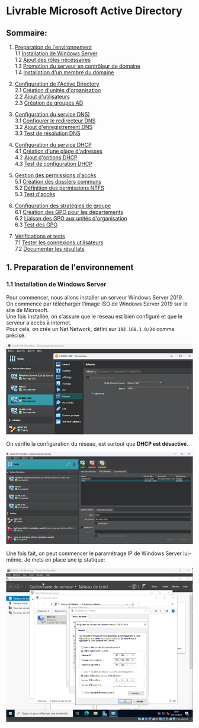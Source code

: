 # Livrable Microsoft Active Directory

## Sommaire:

1. [Preparation de l'environnement](#preparation-de-lenvironnement)  
1.1 [Installation de Windows Server](#installation-de-windows-server)  
1.2 [Ajout des rôles nécessaires](#ajout-des-rôles-nécessaires)  
1.3 [Promotion du serveur en contrôleur de domaine](#promotion-du-serveur-en-contrôleur-de-domaine)    
1.4 [Installation d'un membre du domaine](#installation-dun-membre-du-domaine)  

2. [Configuration de l'Active Directory](#configuration-de-lactive-directory)   
2.1 [Création d'unités d'organisation](#création-dunités-dorganisation)  
2.2 [Ajout d'utilisateurs](#ajout-dutilisateurs)  
2.3 [Création de groupes AD](#création-de-groupes-ad)  

3. [Configuration du service DNS)](#configuration-du-service-dns)  
3.1 [Configurer le redirecteur DNS](#configurer-le-redirecteur-dns)  
3.2 [Ajout d'enregistrement DNS](#ajout-denregistrement-dns)  
3.3 [Test de résolution DNS](#test-de-résolution-dns)  

4. [Configuration du service DHCP](#configuration-du-service-dhcp)  
4.1 [Création d'une plage d'adresses](#création-dune-plage-dadresses)  
4.2 [Ajout d'options DHCP](#ajout-doptions-dhcp)  
4.3 [Test de configuration DHCP](#test-de-configuration-dhcp)  
 
5. [Gestion des permissions d'accès](#gestion-des-permissions-dacces)  
5.1 [Création des dossiers communs](#création-des-dossiers-communs)  
5.2 [Définition des permissions NTFS](#définition-des-permissions-ntfs)  
5.3 [Test d'accès](#test-daccès)  

6. [Configuration des stratégies de groupe](#configuration-des-stratégies-de-groupe)  
6.1 [Création des GPO pour les départements](#création-des-gpo-pour-les-départements)  
6.2 [Liaison des GPO aux unités d'organisation](#liaison-des-gpo-aux-unités-dorganisation)  
6.3 [Test des GPO](#test-des-gpo)  

7. [Vérifications et tests](#vérifications-et-tests)  
7.1 [Tester les connexions utilisateurs](#tester-les-connexions-utilisateurs)  
7.2 [Documenter les résultats](#documenter-les-résultats)  


## 1. Preparation de l'environnement

### 1.1 Installation de Windows Server

Pour commencer, nous allons installer un serveur Windows Server 2019.  
On commence par télécharger l'image ISO de Windows Server 2019 sur le site de Microsoft.  
Une fois installée, on s'assure que le réseau est bien configuré et que le serveur a accès à internet.  
Pour cela, on crée un Nat Network, défini sur `192.168.1.0/24` comme précisé.  

![Nat Network](assets/1.png)

On vérifie la configuration du réseau, est surtout que **DHCP est désactivé**.

![Configuration réseau](assets/2.png)

Une fois fait, on peut commencer le paramétrage IP de Windows Server lui-même.
Je mets en place une ip statique:

![Configuration IP](assets/3.png)




